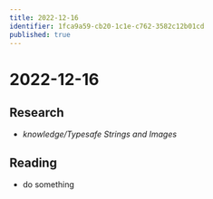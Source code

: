 ```yaml
---
title: 2022-12-16
identifier: 1fca9a59-cb20-1c1e-c762-3582c12b01cd
published: true
---
```


# 2022-12-16

## Research

* *knowledge/Typesafe Strings and Images*

## Reading

* do something
